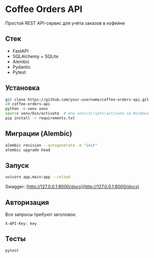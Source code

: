# Coffee Orders API

Простой REST API-сервис для учёта заказов в кофейне

## Стек

- FastAPI
- SQLAlchemy + SQLite
- Alembic
- Pydantic
- Pytest

## Установка

```bash
git clone https://github.com/your-username/coffee-orders-api.git
cd coffee-orders-api
python -m venv venv
source venv/bin/activate  # или venv\Scripts\activate на Windows
pip install -r requirements.txt
```

## Миграции (Alembic)

```bash
alembic revision --autogenerate -m "init"
alembic upgrade head
```

## Запуск

```bash
uvicorn app.main:app --reload
```

Swagger: [http://127.0.0.1:8000/docs](http://127.0.0.1:8000/docs)

## Авторизация

Все запросы требуют заголовок:

```
X-API-Key: key
```

## Тесты

```bash
pytest
```

